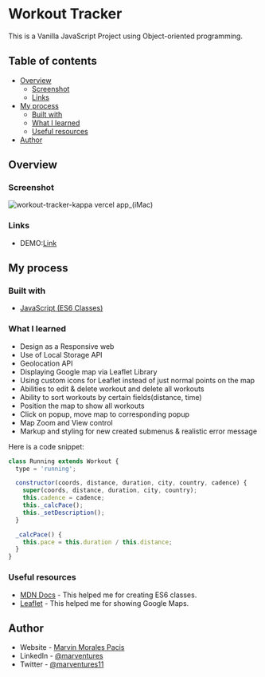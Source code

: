 # Workout Tracker

This is a Vanilla JavaScript Project using Object-oriented programming.

## Table of contents

- [Overview](#overview)
  - [Screenshot](#screenshot)
  - [Links](#links)
- [My process](#my-process)
  - [Built with](#built-with)
  - [What I learned](#what-i-learned)
  - [Useful resources](#useful-resources)
- [Author](#author)

## Overview

### Screenshot

![workout-tracker-kappa vercel app_(iMac)](https://user-images.githubusercontent.com/108392678/199262804-47b8a9d1-4337-4eb0-a75f-6249eec81b43.png)

### Links

- DEMO:[Link](https://workout-tracker-kappa.vercel.app/)

## My process

### Built with

- [JavaScript (ES6 Classes)](https://developer.mozilla.org/en-US/docs/Web/JavaScript/Reference/Classes)

### What I learned

- Design as a Responsive web
- Use of Local Storage API
- Geolocation API
- Displaying Google map via Leaflet Library
- Using custom icons for Leaflet instead of just normal points on the map
- Abilities to edit & delete workout and delete all workouts
- Ability to sort workouts by certain fields(distance, time)
- Position the map to show all workouts
- Click on popup, move map to corresponding popup
- Map Zoom and View control
- Markup and styling for new created submenus & realistic error message

Here is a code snippet:

```script.js
class Running extends Workout {
  type = 'running';

  constructor(coords, distance, duration, city, country, cadence) {
    super(coords, distance, duration, city, country);
    this.cadence = cadence;
    this._calcPace();
    this._setDescription();
  }

  _calcPace() {
    this.pace = this.duration / this.distance;
  }
}
```


### Useful resources

- [MDN Docs](https://developer.mozilla.org/en-US/docs/Web/JavaScript/Reference/Classes) - This helped me for creating ES6 classes.
- [Leaflet](https://leafletjs.com/) - This helped me for showing Google Maps.


## Author

- Website - [Marvin Morales Pacis](https://marvin-morales-pacis.vercel.app/)
- LinkedIn - [@marventures](https://www.linkedin.com/in/marventures/)
- Twitter - [@marventures11](https://www.twitter.com/marventures11)
